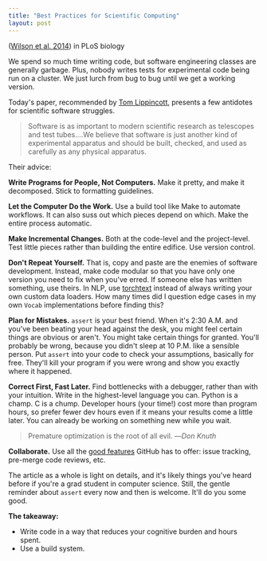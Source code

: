 ```yaml
---
title: "Best Practices for Scientific Computing"
layout: post
---
```


([Wilson et al. 2014](journals.plos.org/plosbiology/article?id=10.1371/journal.pbio.1001745)) in PLoS biology

We spend so much time writing code, but software engineering classes are generally garbage. Plus, nobody writes tests for experimental code being run on a cluster. We just lurch from bug to bug until we get a working version.

Today's paper, recommended by [Tom Lippincott](https://www.logical-space.org),  presents a few antidotes for scientific software struggles. 

<!--more-->

> Software is as important to modern scientific research as telescopes and test tubes....We believe that software is just another kind of experimental apparatus and should be built, checked, and used as carefully as any physical apparatus.

Their advice:

**Write Programs for People, Not Computers.** Make it pretty, and make it decomposed. Stick to formatting guidelines.

**Let the Computer Do the Work.** Use a build tool like Make to automate workflows. It can also suss out which pieces depend on which. Make the entire process automatic.

**Make Incremental Changes.**  Both at the code-level and the project-level. Test little pieces rather than building the entire edifice. Use version control.

**Don't Repeat Yourself.** That is, copy and paste are the enemies of software development. Instead, make code modular so that you have only one version you need to fix when you've erred. If someone else has written something, use theirs. In NLP, use [torchtext](https://github.com/pytorch/text) instead of always writing your own custom data loaders. How many times did I question edge cases in my own `Vocab` implementations before finding this?

**Plan for Mistakes.** `assert` is your best friend. When it's 2:30 A.M. and you've been beating your head against the desk, you might feel certain things are obvious or aren't. You might take certain things for granted. You'll probably be wrong, because you didn't sleep at 10 P.M. like a sensible person. Put `assert` into your code to check your assumptions, basically for free. They'll kill your program if you were wrong and show you exactly where it happened.

**Correct First, Fast Later.** Find bottlenecks with a debugger, rather than with your intuition. Write in the highest-level language you can. Python is a champ. C is a chump. Developer hours (your time!) cost more than program hours, so prefer fewer dev hours even if it means your results come a little later. You can already be working on something new while you wait.

> Premature optimization is the root of all evil.
> —*Don Knuth*

**Collaborate.** Use all the [good features](https://github.com/features) GitHub has to offer: issue tracking, pre-merge code reviews, etc.

The article as a whole is light on details, and it's likely things you've heard before if you're a grad student in computer science. Still, the gentle reminder about `assert` every now and then is welcome. It'll do you some good.

**The takeaway:**
- Write code in a way that reduces your cognitive burden and hours spent.
- Use a build system.
